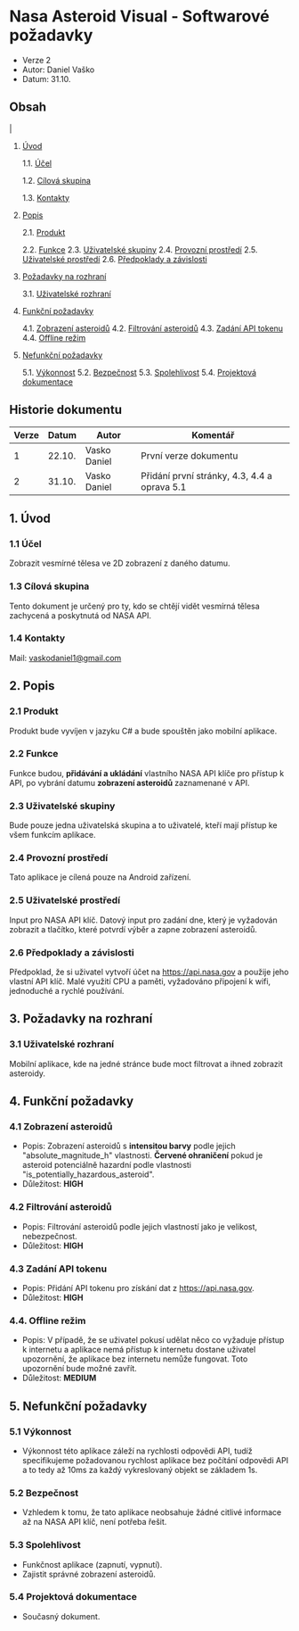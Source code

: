 # Nasa Asteroid Visual - Softwarové požadavky

- Verze 2
- Autor: Daniel Vaško
- Datum: 31.10.

<div style="page-break-after: always;"></div>

## Obsah
|
1. [Úvod](#1-Úvod)

   1.1. [Účel](#11-Účel)

   1.2. [Cílová skupina](#13-Cílová-skupina)

   1.3. [Kontakty](#14-Kontakty)

2. [Popis](#2-Popis)

   2.1. [Produkt](#21-Produkt)

   2.2. [Funkce](#22-Funkce)
   2.3. [Uživatelské skupiny](#23-Uživatelské-skupiny)
   2.4. [Provozní prostředí](#24-Provozní-prostředí)
   2.5. [Uživatelské prostředí](#25-Uživatelské-prostředí)
   2.6. [Předpoklady a závislosti](#26-Předpoklady-a-závislosti)

3. [Požadavky na rozhraní](#3-Požadavky-na-rozhraní)

   3.1. [Uživatelské rozhraní](#31-Uživatelské-rozhraní)

4. [Funkční požadavky](#4-Funkční-požadavky)

   4.1. [Zobrazení asteroidů](#41-Zobrazení-asteroidů)
   4.2. [Filtrování asteroidů](#42-Filtrování-asteroidů)
   4.3. [Zadání API tokenu](#43-Zadání-API-tokenu)
   4.4. [Offline režim](#44-Offline-režim)

5. [Nefunkční požadavky](#5-Nefunkční-požadavky)

   5.1. [Výkonnost](#51-Výkonnost)
   5.2. [Bezpečnost](#52-Bezpečnost)
   5.3. [Spolehlivost](#53-Spolehlivost)
   5.4. [Projektová dokumentace](#54-Projektová-dokumentace)

<div style="page-break-after: always;"></div>

## Historie dokumentu

| Verze | Datum | Autor          | Komentář                          |
|-------|-------|--------|-----------------------------------|
| 1     | 22.10. |Vasko Daniel    | První verze dokumentu            |
| 2     | 31.10. |Vasko Daniel    | Přidání první stránky, 4.3, 4.4 a oprava 5.1|

## 1. Úvod

### 1.1 Účel

Zobrazit vesmírné tělesa ve 2D zobrazení z daného datumu.

### 1.3 Cílová skupina

Tento dokument je určený pro ty, kdo se chtějí vidět vesmírná tělesa zachycená a poskytnutá od NASA API.

### 1.4 Kontakty

Mail: <vaskodaniel1@gmail.com>

## 2. Popis

### 2.1 Produkt

Produkt bude vyvíjen v jazyku C# a bude spouštěn jako mobilní aplikace.

### 2.2 Funkce

Funkce budou, **přidávání a ukládání** vlastního NASA API klíče pro přístup k API, po vybrání datumu **zobrazení asteroidů** zaznamenané v API.

### 2.3 Uživatelské skupiny

Bude pouze jedna uživatelská skupina a to uživatelé, kteří mají přístup ke všem funkcím aplikace.

### 2.4 Provozní prostředí

Tato aplikace je cílená pouze na Android zařízení.

### 2.5 Uživatelské prostředí

Input pro NASA API klíč. Datový input pro zadání dne, který je vyžadován zobrazit a tlačítko, které potvrdí výběr a zapne zobrazení asteroidů.

### 2.6 Předpoklady a závislosti

Předpoklad, že si uživatel vytvoří účet na <https://api.nasa.gov> a použije jeho vlastní API klíč. Malé využití CPU a paměti, vyžadováno připojení k wifi, jednoduché a rychlé používání.

## 3. Požadavky na rozhraní

### 3.1 Uživatelské rozhraní

Mobilní aplikace, kde na jedné stránce bude moct filtrovat a ihned zobrazit asteroidy.

## 4. Funkční požadavky

### 4.1 Zobrazení asteroidů

- Popis: Zobrazení asteroidů s **intensitou barvy** podle jejich "absolute_magnitude_h" vlastnosti. **Červené ohraničení** pokud je asteroid potenciálně hazardní podle vlastnosti "is_potentially_hazardous_asteroid".
- Důležitost: **HIGH**

### 4.2 Filtrování asteroidů

- Popis: Filtrování asteroidů podle jejich vlastností jako je velikost, nebezpečnost.
- Důležitost: **HIGH**

### 4.3 Zadání API tokenu

- Popis: Přidání API tokenu pro získání dat z <https://api.nasa.gov>.
- Důležitost: **HIGH**

### 4.4. Offline režim

- Popis: V případě, že se uživatel pokusí udělat něco co vyžaduje přístup k internetu a aplikace nemá přístup k internetu dostane uživatel upozornění, že aplikace bez internetu nemůže fungovat. Toto upozornění bude možné zavřít.
- Důležitost: **MEDIUM**

<div style="page-break-after: always;"></div>

## 5. Nefunkční požadavky

### 5.1 Výkonnost

- Výkonnost této aplikace záleží na rychlosti odpovědi API, tudíž specifikujeme požadovanou rychlost aplikace bez počítání odpovědi API a to tedy až 10ms za každý vykreslovaný objekt se základem 1s.

### 5.2 Bezpečnost

- Vzhledem k tomu, že tato aplikace neobsahuje žádné citlivé informace až na NASA API klíč, není potřeba řešit.

### 5.3 Spolehlivost

- Funkčnost aplikace (zapnutí, vypnutí).
- Zajistit správné zobrazení asteroidů.

### 5.4 Projektová dokumentace

- Současný dokument.

